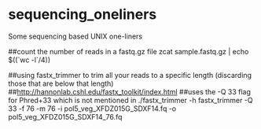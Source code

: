 # sequencing_oneliners
Some sequencing based UNIX one-liners

##count the number of reads in a fastq.gz file
zcat sample.fastq.gz | echo $((\`wc -l\`/4))

##using fastx_trimmer to trim all your reads to a specific length (discarding those that are below that length)
##http://hannonlab.cshl.edu/fastx_toolkit/index.html
##uses the -Q 33 flag for Phred+33 which is not mentioned in ./fastx_trimmer -h
fastx_trimmer -Q 33 -f 76 -m 76 -i pol5_veg_XFDZ015G_SDXF14.fq -o pol5_veg_XFDZ015G_SDXF14_76.fq
